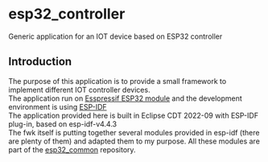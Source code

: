 # esp32_controller
Generic application for an IOT device based on ESP32 controller
## Introduction
The purpose of this application is to provide a small framework to implement different IOT controller devices.<br>
The application run on [Esspressif ESP32 module](https://www.espressif.com) and the development environment is using [ESP-IDF](https://docs.espressif.com/projects/esp-idf/en/latest/esp32/)<br>
The application provided here is built in Eclipse CDT 2022-09 with ESP-IDF plug-in, based on esp-idf-v4.4.3<br>
The fwk itself is putting together several modules provided in esp-idf (there are plenty of them) and adapted them to my purpose. All these modules are part of the [esp32_common]( https://github.com/ves011/esp32_common) repository. 
